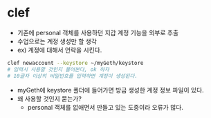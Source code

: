 # clef

- 기존에 personal 객체를 사용하던 지갑 계정 기능을 외부로 추출
- 수업으로는 계정 생성만 할 생각
- ex) 계정에 대해서 언락을 시킨다.

```sh
clef newaccount --keystore ~/myGeth/keystore
# 입력시 사용할 것인지 물어본다, ok 하자
# 10글자 이상의 비밀번호를 입력하면 계정이 생성된다.
```

- myGeth에 keystore 폴더에 들어가면 방금 생성한 계정 정보 파일이 있다.
- 왜 사용할 것인지 묻는가?
  - personal 객체를 없애면서 만들고 있는 도중이라 오류가 많다.
